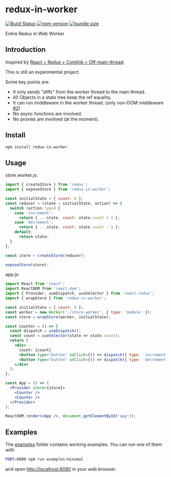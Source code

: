 # redux-in-worker

[![Build Status](https://travis-ci.com/dai-shi/redux-in-worker.svg?branch=master)](https://travis-ci.com/dai-shi/redux-in-worker)
[![npm version](https://badge.fury.io/js/redux-in-worker.svg)](https://badge.fury.io/js/redux-in-worker)
[![bundle size](https://badgen.net/bundlephobia/minzip/redux-in-worker)](https://bundlephobia.com/result?p=redux-in-worker)

Entire Redux in Web Worker

## Introduction

Inspired by [React + Redux + Comlink = Off-main-thread](https://dassur.ma/things/react-redux-comlink/).

This is still an experimental project.

Some key points are:
- It only sends "diffs" from the worker thread to the main thread.
- All Objects in a state tree keep the ref equality.
- It can run middleware in the worker thread. (only non-DOM middleware [#2](https://github.com/dai-shi/redux-in-worker/issues/2))
- No async functions are involved.
- No proxies are involved (at the moment).

## Install

```bash
npm install redux-in-worker
```

## Usage

store.worker.js:
```javascript
import { createStore } from 'redux';
import { exposeStore } from 'redux-in-worker';

const initialState = { count: 0 };
const reducer = (state = initialState, action) => {
  switch (action.type) {
    case 'increment':
      return { ...state, count: state.count + 1 };
    case 'decrement':
      return { ...state, count: state.count - 1 };
    default:
      return state;
  }
};

const store = createStore(reducer);

exposeStore(store);
```

app.js:
```jsx
import React from 'react';
import ReactDOM from 'react-dom';
import { Provider, useDispatch, useSelector } from 'react-redux';
import { wrapStore } from 'redux-in-worker';

const initialState = { count: 0 };
const worker = new Worker('./store.worker', { type: 'module' });
const store = wrapStore(worker, initialState);

const Counter = () => {
  const dispatch = useDispatch();
  const count = useSelector(state => state.count);
  return (
    <div>
      count: {count}
      <button type="button" onClick={() => dispatch({ type: 'increment' })}>+1</button>
      <button type="button" onClick={() => dispatch({ type: 'decrement' })}>-1</button>
    </div>
  );
};

const App = () => (
  <Provider store={store}>
    <Counter />
    <Counter />
  </Provider>
);

ReactDOM.render(<App />, document.getElementById('app'));
```

## Examples

The [examples](examples) folder contains working examples.
You can run one of them with

```bash
PORT=8080 npm run examples:minimal
```

and open <http://localhost:8080> in your web browser.
